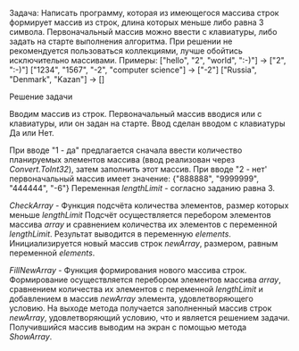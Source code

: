 Задача: Написать программу, которая из имеющегося массива строк формирует массив из строк, длина которых меньше либо равна 3 символа. Первоначальный массив можно ввести с клавиатуры, либо задать на старте выполнения алгоритма. При решении не рекомендуется пользоваться коллекциями, лучше обойтись исключительно массивами.
Примеры:
["hello", "2", "world", ":-)"] -> ["2", ":-)"]
["1234", "1567", "-2", "computer science"] -> ["-2"]
["Russia", "Denmark", "Kazan"] -> []

Решение задачи

Вводим массив из строк.
Первоначальный массив вводися или с клавиатуры, или он задан на старте. Ввод сделан вводом с клавиатуры Да или Нет.

При вводе "1 - да" предлагается сначала ввести количество планируемых элементов массива (ввод реализован через *Convert.ToInt32*), затем заполнить этот массив.
При вводе "2 - нет' первоначальный массив имеет значение: {"888888", "9999999", "444444", "-6"} 
Переменная *lengthLimit* - согласно заданию равна 3.

*CheckArray* - Функция подсчёта количества элементов, размер которых меньше *lengthLimit*
Подсчёт осуществляется перебором элементов массива *array* и сравнением количества их элементов с переменной *lengthLimit*.
Результат выводится в переменную *elements*.
Инициализируется новый массив строк *newArray*, размером, равным переменной *elements*.

*FillNewArray* - Функция формирования нового массива строк.
Формирование осуществляется перебором элементов массива *array*, сравнением количества их элементов с переменной *lengthLimit* и добавлением в массив *newArray* элемента, удовлетворяющего условию.
На выходе метода получается заполненный массив строк *newArray*, удовлетворяющий условию, что и является решением задачи.
Получившийся массив выводим на экран с помощью метода *ShowArray*.

